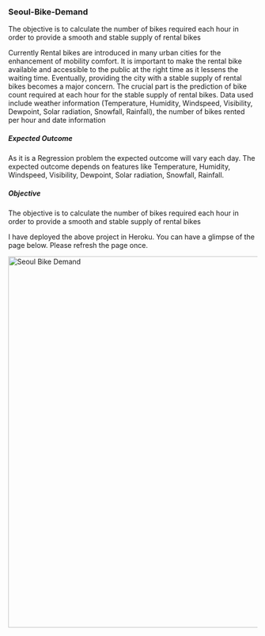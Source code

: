 ### Seoul-Bike-Demand
The objective is to calculate the number of bikes required each hour in order to provide a smooth and stable supply of rental bikes


Currently Rental bikes are introduced in many urban cities for the enhancement of mobility comfort. 
It is important to make the rental bike available and accessible to the public at the right time as it lessens the waiting time. 
Eventually, providing the city with a stable supply of rental bikes becomes a major concern. 
The crucial part is the prediction of bike count required at each hour for the stable supply of rental bikes.
Data used include weather information (Temperature, Humidity, Windspeed, Visibility, Dewpoint, Solar radiation, Snowfall, Rainfall), the number of bikes rented per hour and date information
##### Expected Outcome
As it is a Regression problem the expected outcome will vary each day. 
The expected outcome depends on features like Temperature, Humidity, Windspeed, Visibility, Dewpoint, Solar radiation, Snowfall, Rainfall.
##### Objective
The objective is to calculate the number of bikes required each hour in order to provide a smooth and stable supply of rental bikes



I have deployed the above project in Heroku. You can have a glimpse of the page below. Please refresh the page once.

<img src="seoul_bike_demand.gif" title='Seoul Bike Demand' width="750" align="center">
